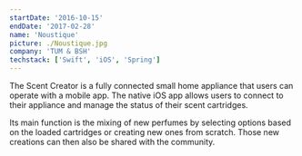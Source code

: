 ```yaml
---
startDate: '2016-10-15'
endDate: '2017-02-28'
name: 'Noustique'
picture: ./Noustique.jpg
company: 'TUM & BSH'
techstack: ['Swift', 'iOS', 'Spring']
---
```


The Scent Creator is a fully connected small home appliance that users can operate with a mobile app. The native iOS app allows users to connect to their appliance and manage the status of their scent cartridges. 

Its main function is the mixing of new perfumes by selecting options based on the loaded cartridges or creating new ones from scratch. Those new creations can then also be shared with the community.